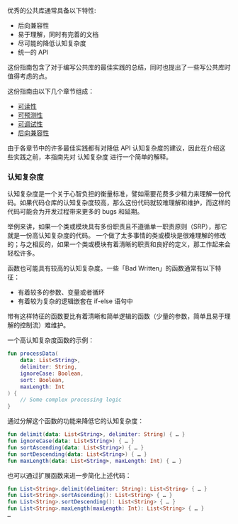 [//]: # (title: Introduction)

优秀的公共库通常具备以下特性:
* 后向兼容性
* 易于理解，同时有完善的文档
* 尽可能的降低认知复杂度
* 统一的 API

这份指南包含了对于编写公共库的最佳实践的总结，同时也提出了一些写公共库时值得考虑的点。

这份指南由以下几个章节组成：
* [可读性](jvm-api-guidelines-readability.md)
* [可预测性](jvm-api-guidelines-predictability.md)
* [可调试性](jvm-api-guidelines-debuggability.md)
* [后向兼容性](jvm-api-guidelines-backward-compatibility.md)

由于各章节中的许多最佳实践都有对降低 API 认知复杂度的建议，因此在介绍这些实践之前，本指南先对 认知复杂度 进行一个简单的解释。

### 认知复杂度

认知复杂度是一个关于心智负担的衡量标准，譬如需要花费多少精力来理解一份代码。如果代码仓库的认知复杂度较高，那么这份代码就较难理解和维护，而这样的代码可能会为开发过程带来更多的 bugs 和延期。

举例来讲，如果一个类或模块具有多份职责且不遵循单一职责原则（SRP），那它就是一份高认知复杂度的代码。
一个做了太多事情的类或模块是很难理解的修改的；与之相反的，如果一个类或模块有着清晰的职责和良好的定义，那工作起来会轻松许多。

函数也可能具有较高的认知复杂度。一些「Bad Written」的函数通常有以下特征：
* 有着较多的参数、变量或者循环
* 有着较为复杂的逻辑嵌套在 if-else 语句中

带有这样特征的函数要比有着清晰和简单逻辑的函数（少量的参数，简单且易于理解的控制流）难维护。

一个高认知复杂度函数的示例：

```kotlin
fun processData(
    data: List<String>,
    delimiter: String,
    ignoreCase: Boolean,
    sort: Boolean,
    maxLength: Int
) {
    // Some complex processing logic
}
```

通过分解这个函数的功能来降低它的认知复杂度：

```kotlin
fun delimit(data: List<String>, delimiter: String) { … }
fun ignoreCase(data: List<String>) { … }
fun sortAscending(data: List<String>) { … }
fun sortDescending(data: List<String>) { … }
fun maxLength(data: List<String>, maxLength: Int) { … }
```

也可以通过扩展函数来进一步简化上述代码：
```kotlin
fun List<String>.delimit(delimiter: String): List<String> { … }
fun List<String>.sortAscending(): List<String> { … }
fun List<String>.sortDescending(): List<String> { … }
fun List<String>.maxLength(maxLength: Int): List<String> { … }
…
```
